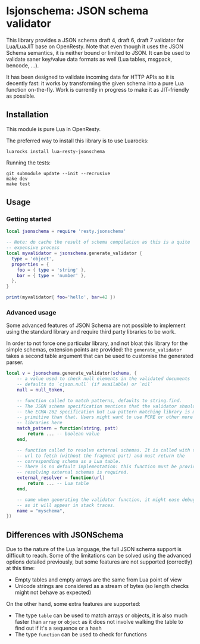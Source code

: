lsjonschema: JSON schema validator
==================================

This library provides a JSON schema draft 4, draft 6, draft 7 validator for Lua/LuaJIT base on OpenResty.
Note that even though it uses the JSON Schema semantics, it is neither bound or limited
to JSON. It can be used to validate saner key/value data formats as well (Lua
tables, msgpack, bencode, ...).

It has been designed to validate incoming data for HTTP APIs so it is decently
fast: it works by transforming the given schema into a pure Lua function
on-the-fly. Work is currently in progress to make it as JIT-friendly as
possible.

Installation
------------

This module is pure Lua in OpenResty.

The preferred way to install this library is to use Luarocks:

    luarocks install lua-resty-jsonschema

Running the tests:

    git submodule update --init --recrusive
    make dev
    make test


Usage
-----

### Getting started

```lua
local jsonschema = require 'resty.jsonschema'

-- Note: do cache the result of schema compilation as this is a quite
-- expensive process
local myvalidator = jsonschema.generate_validator {
  type = 'object',
  properties = {
    foo = { type = 'string' },
    bar = { type = 'number' },
  },
}

print(myvalidator{ foo='hello', bar=42 })
```

### Advanced usage

Some advanced features of JSON Schema are not possible to implement using the
standard library and require third party libraries to be work.

In order to not force one particular library, and not bloat this library for
the simple schemas, extension points are provided: the `generate_validator`
takes a second table argument that can be used to customise the generated
parser.

```lua
local v = jsonschema.generate_validator(schema, {
    -- a value used to check null elements in the validated documents
    -- defaults to `cjson.null` (if available) or `nil`
    null = null_token,

    -- function called to match patterns, defaults to string.find.
    -- The JSON schema specification mentions that the validator should obey
    -- the ECMA-262 specification but Lua pattern matching library is much more
    -- primitive than that. Users might want to use PCRE or other more powerful
    -- libraries here
    match_pattern = function(string, patt)
        return ... -- boolean value
    end,

    -- function called to resolve external schemas. It is called with the full
    -- url to fetch (without the fragment part) and must return the
    -- corresponding schema as a Lua table.
    -- There is no default implementation: this function must be provided if
    -- resolving external schemas is required.
    external_resolver = function(url)
        return ... -- Lua table
    end,

    -- name when generating the validator function, it might ease debugging as
    -- as it will appear in stack traces.
    name = "myschema",
})
```

Differences with JSONSchema
---------------------------

Due to the nature of the Lua language, the full JSON schema support is
difficult to reach. Some of the limitations can be solved using the advanced
options detailed previously, but some features are not supported (correctly)
at this time:

* Empty tables and empty arrays are the same from Lua point of view
* Unicode strings are considered as a stream of bytes (so length checks might
  not behave as expected)


On the other hand, some extra features are supported:

* The type `table` can be used to match arrays or objects, it is also much
  faster than `array` or `object` as it does not involve walking the table to
  find out if it's a sequence or a hash
* The type `function` can be used to check for functions

